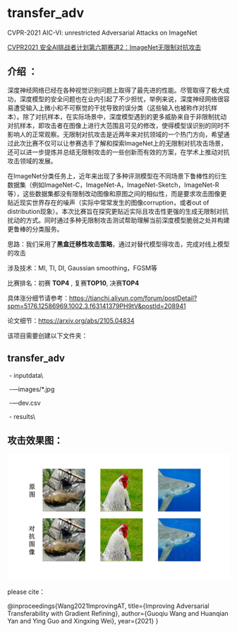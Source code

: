 # transfer_adv
CVPR-2021 AIC-VI: unrestricted Adversarial Attacks on ImageNet

[CVPR2021 安全AI挑战者计划第六期赛道2：ImageNet无限制对抗攻击](https://s.alibaba.com/challenge)

## 介绍 ： ##

深度神经网络已经在各种视觉识别问题上取得了最先进的性能。尽管取得了极大成功，深度模型的安全问题也在业内引起了不少担忧，举例来说，深度神经网络很容易遭受输入上微小和不可察觉的干扰导致的误分类（这些输入也被称作对抗样本）。除了对抗样本，在实际场景中，深度模型遇到的更多威胁来自于非限制扰动对抗样本，即攻击者在图像上进行大范围且可见的修改，使得模型误识别的同时不影响人的正常观察。无限制对抗攻击是近两年来对抗领域的一个热门方向，希望通过此次比赛不仅可以让参赛选手了解和探索ImageNet上的无限制对抗攻击场景，还可以进一步提炼并总结无限制攻击的一些创新而有效的方案，在学术上推动对抗攻击领域的发展。

在ImageNet分类任务上，近年来出现了多种评测模型在不同场景下鲁棒性的衍生数据集（例如ImageNet-C，ImageNet-A，ImageNet-Sketch，ImageNet-R等），这些数据集都没有限制改动图像和原图之间的相似性，而是要求攻击图像更贴近现实世界存在的噪声（实际中常常发生的图像corruption，或者out of distribution现象）。本次比赛旨在探究更贴近实际且攻击性更强的生成无限制对抗扰动的方式。同时通过多种无限制攻击测试帮助理解当前深度模型脆弱之处并构建更鲁棒的分类服务。

思路：我们采用了**黑盒迁移性攻击策略**，通过对替代模型得攻击，完成对线上模型的攻击

涉及技术：MI, TI, DI, Gaussian smoothing，FGSM等

比赛排名：初赛 **TOP4** , 复赛**TOP10**, 决赛**TOP4**

具体涨分细节请参考：https://tianchi.aliyun.com/forum/postDetail?spm=5176.12586969.1002.3.f63141379PH9tV&postId=208941

论文细节：https://arxiv.org/abs/2105.04834


该项目需要创建以下文件夹：

## transfer_adv 

​		- inputdata\

​				-—images/*.jpg

​				-—dev.csv

​		- results\

## 攻击效果图： ##

![results_show](results_show.jpg)

please cite：

@inproceedings{Wang2021ImprovingAT,
  title={Improving Adversarial Transferability with Gradient Refining},
  author={Guoqiu Wang and Huanqian Yan and Ying Guo and Xingxing Wei},
  year={2021}
}
